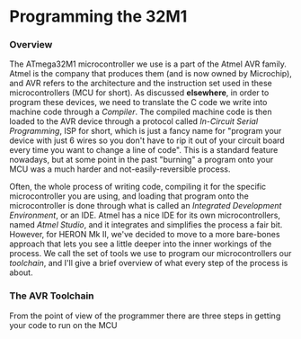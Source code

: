 # Programming the 32M1

### Overview

The ATmega32M1 microcontroller we use is a part of the Atmel AVR family. Atmel is the company that produces them \(and is now owned by Microchip\), and AVR refers to the architecture and the instruction set used in these microcontrollers \(MCU for short\). As discussed **elsewhere**, in order to program these devices, we need to translate the C code we write into machine code through a _Compiler_. The compiled machine code is then loaded to the AVR device through a protocol called _In-Circuit Serial Programming_, ISP for short, which is just a fancy name for "program your device with just 6 wires so you don't have to rip it out of your circuit board every time you want to change a line of code". This is a standard feature nowadays, but at some point in the past "burning" a program onto your MCU was a much harder and not-easily-reversible process.

Often, the whole process of writing code, compiling it for the specific microcontroller you are using, and loading that program onto the microcontroller is done through what is called an _Integrated Development Environment_, or an IDE. Atmel has a nice IDE for its own microcontrollers, named _Atmel Studio_, and it integrates and simplifies the process a fair bit. However, for HERON Mk II, we've decided to move to a more bare-bones approach that lets you see a little deeper into the inner workings of the process. We call the set of tools we use to program our microcontrollers our _toolchain_, and I'll give a brief overview of what every step of the process is about.

### The AVR Toolchain

From the point of view of the programmer there are three steps in getting your code to run on the MCU

